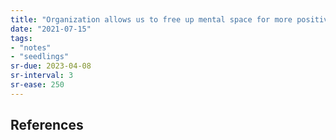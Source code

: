 ```yaml
---
title: "Organization allows us to free up mental space for more positive emotions"
date: "2021-07-15"
tags:
- "notes"
- "seedlings"
sr-due: 2023-04-08
sr-interval: 3
sr-ease: 250
---
```




## References

